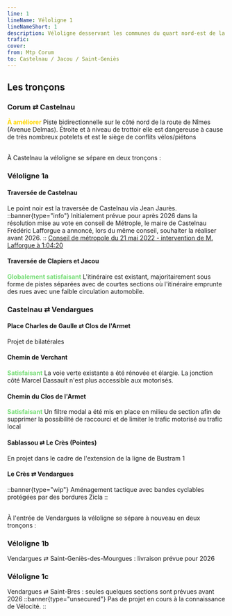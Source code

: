 ```yaml
---
line: 1
lineName: Véloligne 1
lineNameShort: 1
description: Véloligne desservant les communes du quart nord-est de la métropole.
trafic:
cover:
from: Mtp Corum
to: Castelnau / Jacou / Saint-Geniès
---
```


## Les tronçons

### Corum ⇄ Castelnau

<span style="color:gold;font-weight:bold">À améliorer</span> Piste bidirectionnelle sur le côté nord de la route de Nîmes (Avenue Delmas). Étroite et à niveau de trottoir elle est dangereuse à cause de très nombreux potelets et est le siège de conflits vélos/piétons

<br>À Castelnau la véloligne se sépare en deux tronçons :

### Véloligne 1a

#### Traversée de Castelnau

Le point noir est la traversée de Castelnau via Jean Jaurès.
::banner{type="info"}
Initialement prévue pour après 2026 dans la résolution mise au vote en conseil de Métrople, le maire de Castelnau Frédéric Lafforgue a annoncé, lors du même conseil, souhaiter la réaliser avant 2026.
::
<a href="https://www.synople.tv/Montpellier3M/2022/vodC3M_220531.php">Conseil de métropole du 21 mai 2022 - intervention de M. Lafforgue à 1:04:20</a>

#### Traversée de Clapiers et Jacou

<span style="color:#77DD77;font-weight:bold">Globalement satisfaisant</span>
L'itinéraire est existant, majoritairement sous forme de pistes séparées avec de courtes sections où l'itinéraire emprunte des rues avec une faible circulation automobile.


### Castelnau ⇄ Vendargues

#### Place Charles de Gaulle ⇄ Clos de l'Armet

Projet de bilatérales

#### Chemin de Verchant

<span style="color:#77DD77;font-weight:bold">Satisfaisant</span> La voie verte existante a été rénovée et élargie. La jonction côté Marcel Dassault n'est plus accessible aux motorisés.

#### Chemin du Clos de l'Armet

<span style="color:#77DD77;font-weight:bold">Satisfaisant</span> Un filtre modal a été mis en place en milieu de section afin de supprimer la possibilité de raccourci et de limiter le trafic motorisé au trafic local

#### Sablassou ⇄ Le Crès (Pointes)

En projet dans le cadre de l'extension de la ligne de Bustram 1

#### Le Crès ⇄ Vendargues

::banner{type="wip"}
Aménagement tactique avec bandes cyclables protégées par des bordures Zicla
::

<br>À l'entrée de Vendargues la véloligne se sépare à nouveau en deux tronçons :

### Véloligne 1b

Vendargues ⇄ Saint-Geniès-des-Mourgues : livraison prévue pour 2026

### Véloligne 1c

Vendargues ⇄ Saint-Bres  : seules quelques sections sont prévues avant 2026
::banner{type="unsecured"}
Pas de projet en cours à la connaissance de Vélocité.
::